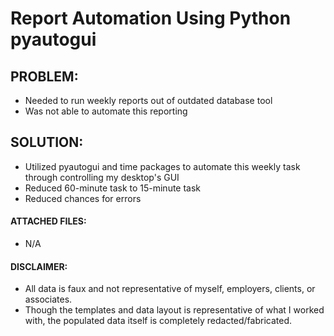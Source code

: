 # Report Automation Using Python pyautogui

## PROBLEM:
- Needed to run weekly reports out of outdated database tool  
- Was not able to automate this reporting 

## SOLUTION:
- Utilized pyautogui and time packages to automate this weekly task through controlling my desktop's GUI   
- Reduced 60-minute task to 15-minute task  
- Reduced chances for errors  

#### ATTACHED FILES:
- N/A  

#### DISCLAIMER: 
- All data is faux and not representative of myself, employers, clients, or associates.  
- Though the templates and data layout is representative of what I worked with, the populated data itself is completely redacted/fabricated.  
